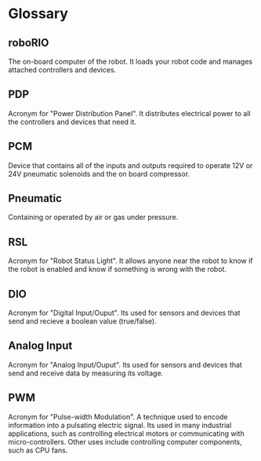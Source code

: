 # Glossary

## roboRIO

The on-board computer of the robot. It loads your robot code and manages attached controllers and devices. 

## PDP

Acronym for "Power Distribution Panel". It distributes electrical power to all the controllers and devices that need it.

## PCM

Device that contains all of the inputs and outputs required to operate 12V or 24V pneumatic solenoids and the on board compressor.

## Pneumatic

Containing or operated by air or gas under pressure.

## RSL

Acronym for "Robot Status Light". It allows anyone near the robot to know if the robot is enabled and know if something is wrong with the robot.

## DIO

Acronym for "Digital Input/Ouput". Its used for sensors and devices that send and recieve a boolean value (true/false).

## Analog Input

Acronym for "Analog Input/Ouput". Its used for sensors and devices that send and receive data by measuring its voltage.

## PWM

Acronym for "Pulse-width Modulation". A technique used to encode information into a pulsating electric signal. Its used in many industrial applications, such as controlling electrical motors or communicating with micro-controllers. Other uses include controlling computer components, such as CPU fans.
